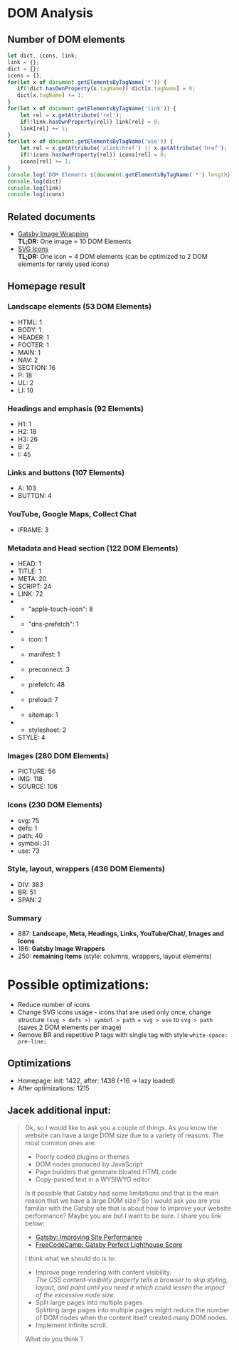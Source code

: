 # DOM Analysis

## Number of DOM elements

```javascript
let dict, icons, link;
link = {};
dict = {};
icons = {};
for(let x of document.getElementsByTagName('*')) {
   if(!dict.hasOwnProperty(x.tagName)) dict[x.tagName] = 0; 
   dict[x.tagName] += 1;
}
for(let x of document.getElementsByTagName('link')) { 
    let rel = x.getAttribute('rel'); 
    if(!link.hasOwnProperty(rel)) link[rel] = 0; 
    link[rel] += 1;
}
for(let x of document.getElementsByTagName('use')) {
    let rel = x.getAttribute('xlink:href') || x.getAttribute('href');
    if(!icons.hasOwnProperty(rel)) icons[rel] = 0;
    icons[rel] += 1;
}
console.log(`DOM Elements ${document.getElementsByTagName('*').length}`)
console.log(dict)
console.log(link)
console.log(icons)
```

## Related documents

- [Gatsby Image Wrapping](./GatsbyImageWrapping.md)\
  **TL;DR:** One image = 10 DOM Elements 
- [SVG Icons](./SVGIcons.md)\
  **TL;DR:** One icon = 4 DOM elements (can be optimized to 2 DOM elements for rarely used icons)

## Homepage result
### Landscape elements (53 DOM Elements)
- HTML: 1
- BODY: 1
- HEADER: 1
- FOOTER: 1
- MAIN: 1
- NAV: 2
- SECTION: 16
- P: 18
- UL: 2
- LI: 10

### Headings and emphasis (92 Elements)
- H1: 1
- H2: 18
- H3: 26
- B: 2
- I: 45

### Links and buttons (107 Elements)
- A: 103
- BUTTON: 4

### YouTube, Google Maps, Collect Chat
- IFRAME: 3

### Metadata and Head section (122 DOM Elements)
- HEAD: 1
- TITLE: 1
- META: 20
- SCRIPT: 24
- LINK: 72
- * "apple-touch-icon": 8
- * "dns-prefetch": 1
- * icon: 1
- * manifest: 1
- * preconnect: 3
- * prefetch: 48
- * preload: 7
- * sitemap: 1
- * stylesheet: 2
- STYLE: 4

### Images (280 DOM Elements)
- PICTURE: 56
- IMG: 118
- SOURCE: 106

### Icons (230 DOM Elements)
- svg: 75
- defs: 1
- path: 40
- symbol: 31
- use: 73

### Style, layout, wrappers (436 DOM Elements)
- DIV: 383
- BR: 51
- SPAN: 2

### Summary

* 887: **Landscape, Meta, Headings, Links, YouTube/Chat/, Images and Icons**
* 186: **Gatsby Image Wrappers**
* 250: **remaining items** (style: columns, wrappers, layout elements)

# Possible optimizations:
* Reduce number of icons
* Change SVG icons usage - icons that are used only once, change structure 
  `(svg > defs >) symbol > path` + `svg > use` to `svg > path` (saves 2 DOM elements per image) 
* Remove BR and repetitive P tags with single tag with style `white-space: pre-line;`

## Optimizations
- Homepage: init: 1422, after: 1438 (+16 -> lazy loaded)
- After optimizations: 1215  

## Jacek additional input:

> Ok, so I would like to ask you a couple of things. As you know the website can have a large DOM size due to a variety of reasons. The most common ones are:
>
> - Poorly coded plugins or themes
> - DOM nodes produced by JavaScript
> - Page builders that generate bloated HTML code
> - Copy-pasted text in a WYSIWYG editor
> 
> Is it possible that Gatsby had some limitations and that is the main reason that we have a large DOM size? So I would ask you are you familiar with the Gatsby site that is about how to improve your website performance? Maybe you are but I want to be sure. I share you link below:
> 
> - [Gatsby: Improving Site Performance](https://www.gatsbyjs.com/docs/how-to/performance/improving-site-performance/)
> - [FreeCodeCamp: Gatsby Perfect Lighthouse Score](https://www.freecodecamp.org/news/gatsby-perfect-lighthouse-score/)
> 
> I think what we should do is to:
> - Improve page rendering with content visibility.\
> _The CSS content-visibility property tells a browser to skip styling, layout, and paint until you need it which could lessen the impact of the excessive node size._
> - Split large pages into multiple pages.\
> Splitting large pages into multiple pages might reduce the number of DOM nodes when the content itself created many DOM nodes.
> - Implement infinite scroll.
> 
> What do you think ?
